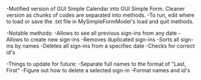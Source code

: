 -Motified version of GUI Simple Calendar into GUI Simple Form. Cleaner version as chunks of codes are separated into methods.
-To run, edit where to load or save the .txt file in MySimpleFormModel's load and quit methods.


-Notable methods:
  -Allows to see all previous sign-ins from any date
  -Allows to create new sign-ins
  -Removes duplicated sign-ins
  -Sorts all sign-ins by names
  -Deletes all sign-ins from a specifiec date
  -Checks for correct id's
  
 
-Things to update for future:
  -Separate full names to the format of "Last, First"
  -Figure out how to delete a selected sign-in
  -Format names and id's
 
